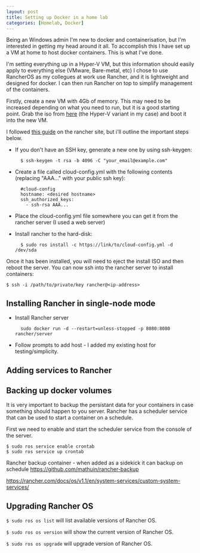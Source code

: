 ```yaml
---
layout: post
title: Setting up Docker in a home lab
categories: [Homelab, Docker]
---
```

Being an Windows admin I'm new to docker and containerisation, but I'm interested in getting my head around it all.  To accomplish this I have set up a VM at home to host docker containers.  This is what I've done.

I'm setting everything up in a Hyper-V VM, but this information should easily apply to everything else (VMware, Bare-metal, etc)
I chose to use RancherOS as my collegues at work use Rancher, and it is lightweight and designed for docker.  I can then run Rancher on top to simplify management of the containers.

Firstly, create a new VM with 4Gb of memory.  This may need to be increased depending on what you need to run, but it is a good starting point.
Grab the iso from [here](https://github.com/rancher/os/releases/) (the Hyper-V variant in my case) and boot it into the new VM.

I followed [this guide](https://rancher.com/docs/os/v1.x/en/installation/running-rancheros/server/install-to-disk/) on the rancher site, but i'll outline the important steps below.

- If you don't have an SSH key, generate a new one by using ssh-keygen:

        $ ssh-keygen -t rsa -b 4096 -C "your_email@example.com"

- Create a file called cloud-config.yml with the following contents (replacing "AAA..." with your public ssh key):

        #cloud-config
        hostname: <desired hostname>
        ssh_authorized_keys:
          - ssh-rsa AAA...

- Place the cloud-config.yml file somewhere you can get it from the rancher server (I used a web server)
- Install rancher to the hard-disk:

        $ sudo ros install -c https://link/to/cloud-config.yml -d /dev/sda


Once it has been installed, you will need to eject the install ISO and then reboot the server.
You can now ssh into the rancher server to install containers:

    $ ssh -i /path/to/private/key rancher@<ip-address>


## Installing Rancher in single-node mode

- Install Rancher server

        sudo docker run -d --restart=unless-stopped -p 8080:8080 rancher/server

- Follow prompts to add host - I added my existing host for testing/simplicity.

## Adding services to Rancher



## Backing up docker volumes

It is very important to backup the persistant data for your containers in case something should happen to you server.
Rancher has a scheduler service that can be used to start a container on a schedule. 

First we need to enable and start the scheduler service from the console of the server.

    $ sudo ros service enable crontab
    $ sudo ros service up crontab

Rancher backup container - when added as a sidekick it can backup on schedule
https://github.com/mathuin/rancher-backup

https://rancher.com/docs/os/v1.1/en/system-services/custom-system-services/

<!--
## Installing Rancher in multi-node mode

The next step is to install rancher in a container so that we have a nice web interface for managing our containers.

    $ sudo docker run -d --restart=unless-stopped -p 80:80 -p 443:443 rancher/rancher


## Configuring Rancher

- Open into the Rancher web page (https://\<IP of rancher server\>)
- Enter the admin password you would like
- Verify the server address

Now we need to create a cluster and add nodes to it.

Click on add cluster.  I chose a custom cluster as I was running it on my own server, not in the cloud.  Enter a name for the cluster.  I left the rest of the options as default for now.

You are then given a command you need to run on any nodes you would like to add to the cluster.  For simplicity, I'm runnining this entire cluster on one VM, so I needed to select all of the node roles (etcd, Control Plane and Worker).  If/when you want to scale out your cluster, you should separate these roles onto different servers.
-->


## Upgrading Rancher OS

``$ sudo ros os list`` will list available versions of Rancher OS.

``$ sudo ros os version`` will show the current version of Rancher OS.

``$ sudo ros os upgrade`` will upgrade version of Rancher OS.
